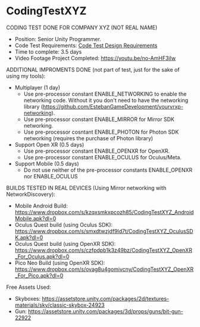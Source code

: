 # CodingTestXYZ
CODING TEST DONE FOR COMPANY XYZ (NOT REAL NAME)

* Position: Senior Unity Programmer.
* Code Test Requirements: [Code Test Design Requirements](https://github.com/EstebanGameDevelopment/CodingTestXYZ/blob/6c4a7b6e984e04b49c02525b988b947808808231/Documents/Coding%20Test%20Company%20XYZ%20(en).pdf)
* Time to complete: 3.5 days
* Video Footage Project Completed: https://youtu.be/no-AmHF3iIw

ADDITIONAL IMPROMENTS DONE (not part of test, just for the sake of using my tools):

* Multiplayer (1 day)
	* Use pre-processor constant ENABLE_NETWORKING to enable the networking code. Without it you don't need to have the networking library (https://github.com/EstebanGameDevelopment/yourvrxp-networking).
	* Use pre-processor constant ENABLE_MIRROR for Mirror SDK networking.
	* Use pre-processor cosntant ENABLE_PHOTON for Photon SDK networking (requires the purchase of Photon library)
* Support Open XR (0.5 days)
	* Use pre-processor constant ENABLE_OPENXR for OpenXR.
	* Use pre-processor constant ENABLE_OCULUS for Oculus/Meta.
* Support Mobile (0.5 days)
	* Do not use neither of the pre-processor constants ENABLE_OPENXR nor ENABLE_OCULUS
	
BUILDS TESTED IN REAL DEVICES (Using Mirror networking with NetworkDiscovery):

* Mobile Android Build: https://www.dropbox.com/s/kzqxsmkxpcozh85/CodingTestXYZ_AndroidMobile.apk?dl=0
* Oculus Quest build (using Oculus SDK): https://www.dropbox.com/s/smxdtwzjdf9ld7t/CodingTestXYZ_OculusSDK.apk?dl=0
* Oculus Quest build (using OpenXR SDK): https://www.dropbox.com/s/czfpdpb1k3z49bz/CodingTestXYZ_OpenXR_For_Oculus.apk?dl=0
* Pico Neo Build (using OpenXR SDK): https://www.dropbox.com/s/ovag8u4gomivcny/CodingTestXYZ_OpenXR_For_Pico.apk?dl=0

Free Assets Used:

* Skyboxes: https://assetstore.unity.com/packages/2d/textures-materials/sky/classic-skybox-24923
* Gun: https://assetstore.unity.com/packages/3d/props/guns/bit-gun-22922
